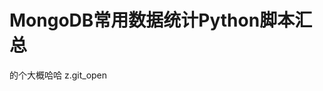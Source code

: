 <!--
 * @Author: your name
 * @Date: 2019-11-17 00:49:03
 * @LastEditTime: 2019-11-17 01:19:21
 * @LastEditors: Please set LastEditors
 * @Description: In User Settings Edit
 * @FilePath: \VS codeh:\git_open\README.md
 -->
# MongoDB常用数据统计Python脚本汇总

的个大概哈哈
z.git_open